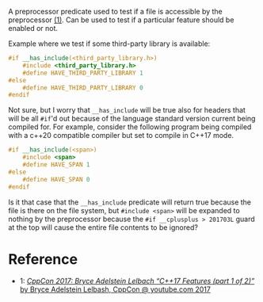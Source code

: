 A preprocessor predicate used to test if a file is accessible by the preprocessor [(1)](https://youtu.be/fI2xiUqqH3Q?t=2638).
Can be used to test if a particular feature should be enabled or not.

Example where we test if some third-party library is available:
```cpp
#if __has_include(<third_party_library.h>)
	#include <third_party_library.h>
	#define HAVE_THIRD_PARTY_LIBRARY 1
#else
	#define HAVE_THIRD_PARTY_LIBRARY 0
#endif
```

Not sure, but I worry that `__has_include` will be true also for headers that will be all `#if`'d out because of the language standard version current being compiled for.
For example, consider the following program being compiled with a c++20 compatible compiler but set to compile in C++17 mode.
```cpp
#if __has_include(<span>)
	#include <span>
	#define HAVE_SPAN 1
#else
	#define HAVE_SPAN 0
#endif
```

Is it that case that the `__has_include` predicate will return true because the file is there on the file system, but `#include <span>` will be expanded to nothing by the preprocessor because the `#if __cplusplus > 201703L` guard at the top will cause the entire file contents to be ignored?

# Reference

- 1: [_CppCon 2017: Bryce Adelstein Lelbach “C++17 Features (part 1 of 2)”_ by Bryce Adelstein Lelbash, CppCon @ youtube.com 2017](https://youtu.be/fI2xiUqqH3Q)
